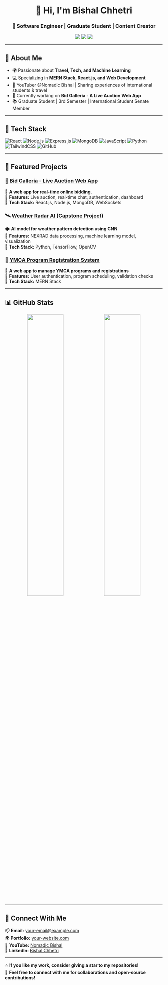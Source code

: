 <h1 align="center">👋 Hi, I'm Bishal Chhetri</h1>
<h3 align="center">🚀 Software Engineer | Graduate Student | Content Creator</h3>

<p align="center">
  <a href="https://www.linkedin.com/in/yourprofile"><img src="https://img.shields.io/badge/LinkedIn-blue?style=flat&logo=linkedin"></a>
  <a href="https://www.youtube.com/yourchannel"><img src="https://img.shields.io/badge/YouTube-red?style=flat&logo=youtube"></a>
  <a href="https://github.com/yourusername"><img src="https://img.shields.io/badge/GitHub-black?style=flat&logo=github"></a>
</p>

---

## 📌 About Me
- 🌍 Passionate about **Travel, Tech, and Machine Learning**
- 💻 Specializing in **MERN Stack, React.js, and Web Development**
- 🎥 YouTuber @Nomadic Bishal | Sharing experiences of international students & travel
- 🎯 Currently working on **Bid Galleria - A Live Auction Web App**
- 📚 Graduate Student | 3rd Semester | International Student Senate Member

---

## 🚀 Tech Stack
![React](https://img.shields.io/badge/-React-61DAFB?style=flat&logo=react&logoColor=black)
![Node.js](https://img.shields.io/badge/-Node.js-339933?style=flat&logo=node.js&logoColor=white)
![Express.js](https://img.shields.io/badge/-Express.js-black?style=flat&logo=express&logoColor=white)
![MongoDB](https://img.shields.io/badge/-MongoDB-47A248?style=flat&logo=mongodb&logoColor=white)
![JavaScript](https://img.shields.io/badge/-JavaScript-F7DF1E?style=flat&logo=javascript&logoColor=black)
![Python](https://img.shields.io/badge/-Python-3776AB?style=flat&logo=python&logoColor=white)
![TailwindCSS](https://img.shields.io/badge/-TailwindCSS-38B2AC?style=flat&logo=tailwind-css&logoColor=white)
![GitHub](https://img.shields.io/badge/-GitHub-181717?style=flat&logo=github&logoColor=white)

---

## 📌 Featured Projects

### 🎯 [Bid Galleria - Live Auction Web App](https://github.com/yourusername/bid-galleria)
🚀 **A web app for real-time online bidding.**  
🔹 **Features:** Live auction, real-time chat, authentication, dashboard  
🔹 **Tech Stack:** React.js, Node.js, MongoDB, WebSockets  

### 🛰️ [Weather Radar AI (Capstone Project)](https://github.com/yourusername/weather-radar-ai)
🌩️ **AI model for weather pattern detection using CNN**  
🔹 **Features:** NEXRAD data processing, machine learning model, visualization  
🔹 **Tech Stack:** Python, TensorFlow, OpenCV  

### 📖 [YMCA Program Registration System](https://github.com/yourusername/ymca-project)
📝 **A web app to manage YMCA programs and registrations**  
🔹 **Features:** User authentication, program scheduling, validation checks  
🔹 **Tech Stack:** MERN Stack  

---

## 📊 GitHub Stats
<p align="center">
  <img src="https://github-readme-stats.vercel.app/api?username=yourusername&show_icons=true&theme=radical" width="48%">
  <img src="https://github-readme-streak-stats.herokuapp.com/?user=yourusername&theme=radical" width="48%">
</p>

---

## 🤝 Connect With Me  
📫 **Email:** your-email@example.com  
🌍 **Portfolio:** [your-website.com](https://your-website.com)  
🎥 **YouTube:** [Nomadic Bishal](https://www.youtube.com/yourchannel)  
👥 **LinkedIn:** [Bishal Chhetri](https://www.linkedin.com/in/yourprofile)  

---

⭐ **If you like my work, consider giving a star to my repositories!**  
💬 **Feel free to connect with me for collaborations and open-source contributions!**
